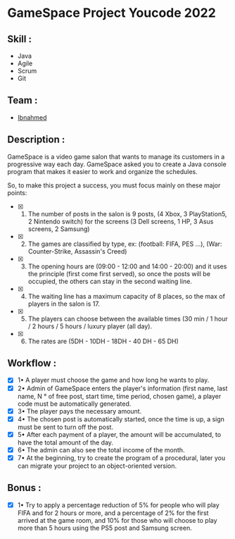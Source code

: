 # GameSpace Project Youcode 2022 
## Skill :
- Java 
- Agile
- Scrum
- Git
## Team :
- [Ibnahmed](https://www.linkedin.com/in/mohamed-ibnahmad/)
## Description :
GameSpace is a video game salon that wants to manage its customers in a progressive way each day. GameSpace asked you to create a Java console program that makes it easier to work and organize the schedules.

So, to make this project a success, you must focus mainly on these major points:


- [x] 1. The number of posts in the salon is 9 posts, (4 Xbox, 3 PlayStation5, 2 Nintendo switch) for the screens (3 Dell screens, 1 HP, 3 Asus screens, 2 Samsung)
- [x] 2. The games are classified by type, ex: (football: FIFA, PES ...), (War: Counter-Strike, Assassin's Creed)

- [x] 3. The opening hours are (09:00 - 12:00 and 14:00 - 20:00) and it uses the principle (first come first served), so once the posts will be occupied, the others can stay in the second waiting line.

- [x] 4. The waiting line has a maximum capacity of 8 places, so the max of players in the salon is 17.

- [x] 5. The players can choose between the available times (30 min / 1 hour / 2 hours / 5 hours / luxury player (all day).

- [x] 6. The rates are (5DH - 10DH - 18DH - 40 DH - 65 DH)

## Workflow :

- [x] 1• A player must choose the game and how long he wants to play.
- [x] 2• Admin of GameSpace enters the player's information (first name, last name, N ° of free post, start time, time period, chosen game), a player code must be automatically generated.
- [x] 3• The player pays the necessary amount.
- [x] 4• The chosen post is automatically started, once the time is up, a sign must be sent to turn off the post.
- [x] 5• After each payment of a player, the amount will be accumulated, to have the total amount of the day.
- [x] 6• The admin can also see the total income of the month.
- [x] 7• At the beginning, try to create the program of a procedural, later you can migrate your project to an object-oriented version.

## Bonus :
- [x] 1• Try to apply a percentage reduction of 5% for people who will play FIFA and for 2 hours or more, and a percentage of 2% for the first arrived at the game room, and 10% for those who will choose to play more than 5 hours using the PS5 post and Samsung screen.
